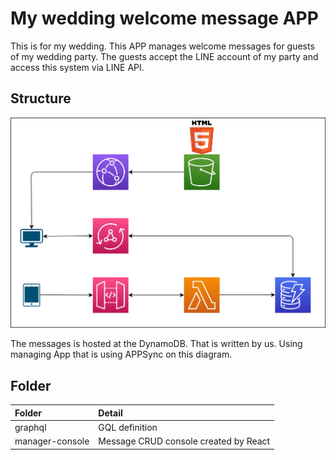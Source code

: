 # My wedding welcome message APP

This is for my wedding.
This APP manages welcome messages for guests of my wedding party. 
The guests accept the LINE account of my party and access this system via LINE API.

## Structure

![structure](/img/structure.drawio.svg)

The messages is hosted at the DynamoDB.
That is written by us. Using managing App that is using APPSync on this diagram.

## Folder

| Folder | Detail |
| :----- | :----- |
| graphql | GQL definition |
| manager-console | Message CRUD console created by React |
